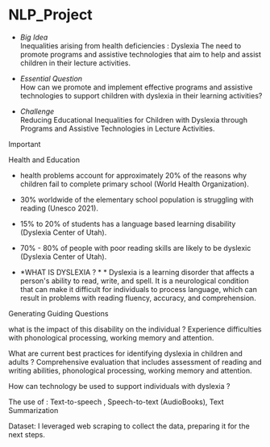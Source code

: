 # NLP_Project
* *Big Idea* <br/>
Inequalities arising from health deficiencies : Dyslexia
The need to promote programs and assistive technologies that aim to help and assist children in their lecture activities.

* *Essential Question* <br/>
How can we promote and implement effective programs and assistive technologies to support children with dyslexia in their learning activities?

* *Challenge* <br/>
Reducing Educational Inequalities for Children with Dyslexia through Programs and Assistive Technologies in Lecture Activities.

> [!IMPORTANT]
> Health and Education

* health problems account for approximately 20% of the reasons why children fail to complete primary school (World Health Organization).

* 30% worldwide of the elementary school population is struggling with reading (Unesco 2021).
 

* 15% to 20% of students has a language based learning disability (Dyslexia Center of Utah).

 * 70% - 80% of people with poor reading skills are likely to be dyslexic (Dyslexia Center of Utah).


* *WHAT IS DYSLEXIA ? * *
Dyslexia is a learning disorder that affects a person's ability to read, write, and spell. It is a neurological condition that can make it difficult for individuals to process language, which can result in problems with reading fluency, accuracy, and comprehension.

Generating Guiding Questions

what is the impact of this disability on the individual ?
Experience difficulties with phonological processing, working memory and attention. 

What are current best practices for identifying dyslexia in children and adults ?
Comprehensive evaluation that includes assessment of reading and writing abilities, phonological processing, working memory and attention.

 How can technology be used to support individuals with dyslexia ? 

The use of : Text-to-speech , Speech-to-text (AudioBooks), Text Summarization


Dataset:
I leveraged web scraping to collect the data, preparing it for the next steps.
